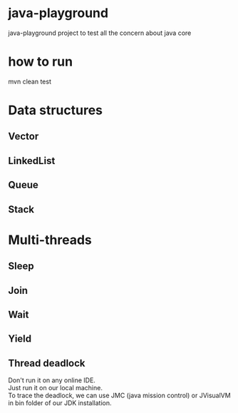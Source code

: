 # java-playground
java-playground project to test all the concern about java core
# how to run
mvn clean test

# Data structures
## Vector
## LinkedList
## Queue
## Stack

# Multi-threads
## Sleep
## Join
## Wait
## Yield
## Thread deadlock
Don't run it on any online IDE.  
Just run it on our local machine.  
To trace the deadlock, we can use JMC (java mission control) or JVisualVM in bin folder of our JDK installation.  

